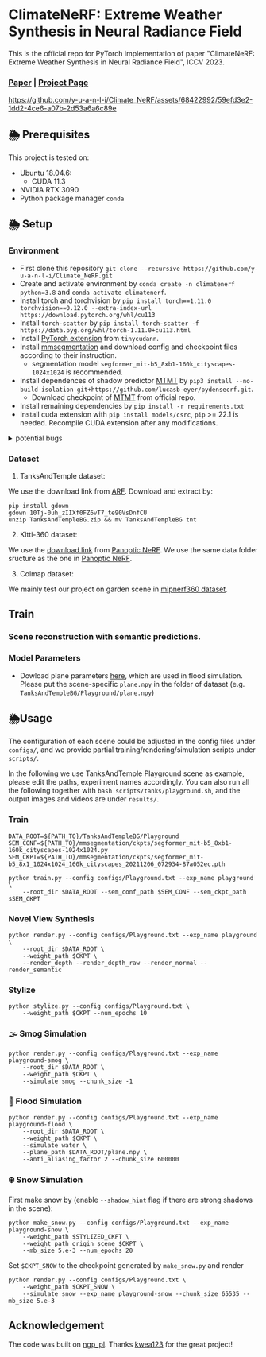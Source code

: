 # ClimateNeRF: Extreme Weather Synthesis in Neural Radiance Field

This is the official repo for PyTorch implementation of paper "ClimateNeRF: Extreme Weather Synthesis in Neural Radiance Field", ICCV 2023.

### [Paper](https://arxiv.org/abs/2211.13226) | [Project Page](https://climatenerf.github.io/)
https://github.com/y-u-a-n-l-i/Climate_NeRF/assets/68422992/59efd3e2-1dd2-4ce6-a07b-2d53a6a6c89e

## 🌦️ Prerequisites
This project is tested on:
- Ubuntu 18.04.6:
    - CUDA 11.3
- NVIDIA RTX 3090
- Python package manager `conda`

## 🌦️ Setup

### Environment
- First clone this repository `git clone --recursive https://github.com/y-u-a-n-l-i/Climate_NeRF.git`
- Create and activate environment by `conda create -n climatenerf python=3.8` and `conda activate climatenerf`.
- Install torch and torchvision by `pip install torch==1.11.0 torchvision==0.12.0 --extra-index-url https://download.pytorch.org/whl/cu113`
- Install `torch-scatter` by `pip install torch-scatter -f https://data.pyg.org/whl/torch-1.11.0+cu113.html`
- Install [PyTorch extension](https://github.com/NVlabs/tiny-cuda-nn#pytorch-extension) from `tinycudann`.
- Install [mmsegmentation](https://mmsegmentation.readthedocs.io/en/latest/get_started.html) and download config and checkpoint files according to their instruction.
    - segmentation model `segformer_mit-b5_8xb1-160k_cityscapes-1024x1024` is recommended.
- Install dependences of shadow predictor [MTMT](https://github.com/eraserNut/MTMT) by `pip3 install --no-build-isolation git+https://github.com/lucasb-eyer/pydensecrf.git`.
    - Download checkpoint of [MTMT](https://github.com/eraserNut/MTMT) from official repo.
- Install remaining dependencies by `pip install -r requirements.txt`
- Install cuda extension with `pip install models/csrc`, `pip` >= 22.1 is needed. Recompile CUDA extension after any modifications.

<details>
<summary>potential bugs</summary>

1. Bug: when installing `tinycudann`
```
...
{PATH_TO}/tiny-cuda-nn/dependencies/json/json.hpp:3954:14: fatal error: filesystem: No such file or directory
    #include <filesystem>
            ^~~~~~~~~~~~
```
Solution in https://github.com/NVlabs/tiny-cuda-nn/issues/352 is recommended. If CUDA 11.3 is used, gcc-9 will be recommended.

2. Bug: when installing `pydensecrf`

```
'MatrixXf' is not a type identifier
```
Solution in https://github.com/lucasb-eyer/pydensecrf/issues/123#issuecomment-1644856641 is recommended.

3. Bug: when using shadow predictor:
```
No such file or directory: '/media/data/chenzhihao/code/MTMT/backbone_pth/resnext_101_32x4d.pth'
```
Download resnext model from this [link](https://drive.google.com/file/d/1dnH-IHwmu9xFPlyndqI6MfF4LvH6JKNQ/view) provided by [MTMT](https://github.com/eraserNut/MTMT) and changing `resnext_101_32_path` in `datasets/shadow_tools/MTMT/networks/resnext/config.py` into where you put resnext's checkpoint.
</details>

### Dataset

1. TanksAndTemple dataset:

We use the download link from [ARF](https://github.com/Kai-46/ARF-svox2/blob/master/download_data.sh). Download and extract by:
```
pip install gdown
gdown 10Tj-0uh_zIIXf0FZ6vT7_te90VsDnfCU
unzip TanksAndTempleBG.zip && mv TanksAndTempleBG tnt
```

2. Kitti-360 dataset:

We use the [download link](https://drive.google.com/file/d/1oJF8e5m4yPrRArn6EPmqXguIl-au2FnT/view?pli=1) from [Panoptic NeRF](https://github.com/fuxiao0719/PanopticNeRF/tree/panopticnerf#data-preparation). We use the same data folder sructure as the one in [Panoptic NeRF](https://github.com/fuxiao0719/PanopticNeRF/tree/panopticnerf#data-preparation).

3. Colmap dataset:

We mainly test our project on garden scene in [mipnerf360 dataset](http://storage.googleapis.com/gresearch/refraw360/360_v2.zip).

## Train

### Scene reconstruction with semantic predictions.
### Model Parameters
<!-- - You can find the model checkpoints [here](https://uofi.box.com/s/hwcq1f69oo2he6w4pbwwtg3rdrs1pzui). -->
- Dowload plane parameters [here](https://uofi.box.com/s/pawqf4qmwpxcic09fk9sybc285r3yrrc), which are used in flood simulation. Please put the scene-specific `plane.npy` in the folder of dataset (e.g. `TanksAndTempleBG/Playground/plane.npy`)

## 🌦️Usage
The configuration of each scene could be adjusted in the config files under `configs/`, and we provide partial training/rendering/simulation scripts under `scripts/`.

In the following we use TanksAndTemple Playground scene as example, please edit the paths, experiment names accordingly. You can also run all the following together with `bash scripts/tanks/playground.sh`, and the output images and videos are under `results/`.

### Train
```
DATA_ROOT=${PATH_TO}/TanksAndTempleBG/Playground
SEM_CONF=${PATH_TO}/mmsegmentation/ckpts/segformer_mit-b5_8xb1-160k_cityscapes-1024x1024.py
SEM_CKPT=${PATH_TO}/mmsegmentation/ckpts/segformer_mit-b5_8x1_1024x1024_160k_cityscapes_20211206_072934-87a052ec.pth

python train.py --config configs/Playground.txt --exp_name playground \
    --root_dir $DATA_ROOT --sem_conf_path $SEM_CONF --sem_ckpt_path $SEM_CKPT
```
### Novel View Synthesis
```
python render.py --config configs/Playground.txt --exp_name playground \
    --root_dir $DATA_ROOT \
    --weight_path $CKPT \
    --render_depth --render_depth_raw --render_normal --render_semantic
```

### Stylize

```
python stylize.py --config configs/Playground.txt \
    --weight_path $CKPT --num_epochs 10
```

### 🌫️ Smog Simulation
```
python render.py --config configs/Playground.txt --exp_name playground-smog \
    --root_dir $DATA_ROOT \
    --weight_path $CKPT \
    --simulate smog --chunk_size -1 
```

### 🌊 Flood Simulation
```
python render.py --config configs/Playground.txt --exp_name playground-flood \
    --root_dir $DATA_ROOT \
    --weight_path $CKPT \
    --simulate water \
    --plane_path $DATA_ROOT/plane.npy \
    --anti_aliasing_factor 2 --chunk_size 600000
```

### ❄️ Snow Simulation
First make snow by (enable `--shadow_hint` flag if there are strong shadows in the scene):
```
python make_snow.py --config configs/Playground.txt --exp_name playground-snow \
    --weight_path $STYLIZED_CKPT \
    --weight_path_origin_scene $CKPT \
    --mb_size 5.e-3 --num_epochs 20
```

Set `$CKPT_SNOW` to the checkpoint generated by `make_snow.py` and render
```
python render.py --config configs/Playground.txt \
    --weight_path $CKPT_SNOW \
    --simulate snow --exp_name playground-snow --chunk_size 65535 --mb_size 5.e-3
```

## Acknowledgement
The code was built on [ngp_pl](https://github.com/kwea123/ngp_pl). Thanks [kwea123](https://github.com/kwea123) for the great project!